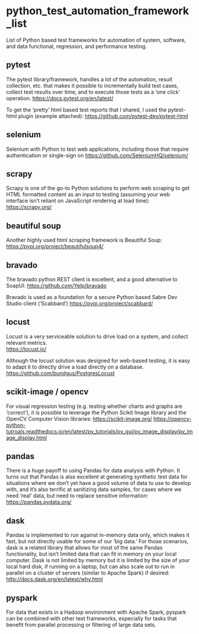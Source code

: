 # python_test_automation_framework_list
List of Python based test frameworks for automation of system, software, and data functional, regression, and performance testing.


## pytest
The pytest library/framework, handles a lot of the automation, result collection, etc. that makes it possible to incrementally build test cases, collect test results over time, and to execute those tests as a ‘one click’ operation.
https://docs.pytest.org/en/latest/


To get the ‘pretty’ html based test reports that I shared, I used the pytest-html plugin (example attached):
https://github.com/pytest-dev/pytest-html


## selenium
Selenium with Python to test web applications, including those that require authentication or single-sign on
https://github.com/SeleniumHQ/selenium/


## scrapy
Scrapy is one of the go-to Python solutions to perform web scraping to get HTML formatted content as an input to testing (assuming your web interface isn’t reliant on JavaScript rendering at load time):
https://scrapy.org/


## beautiful soup
Another highly used html scraping framework is Beautiful Soup:
https://pypi.org/project/beautifulsoup4/


## bravado
The bravado python REST client is excellent, and a good alternative to SoapUI:
https://github.com/Yelp/bravado

Bravado is used as a foundation for a secure Python based Sabre Dev Studio client (‘Scabbard’)
https://pypi.org/project/scabbard/


## locust
Locust is a very serviceable solution to drive load on a system, and collect relevant metrics.  
https://locust.io/

Although the locust solution was designed for web-based testing, it is easy to adapt it to directly drive a load directly on a database. https://github.com/bundgus/PostgresLocust


## scikit-image / opencv
For visual regression testing (e.g. testing whether charts and graphs are ‘correct’), it is possible to leverage the Python Scikit Image library and the OpenCV Computer Vision libraries:
https://scikit-image.org/
https://opencv-python-tutroals.readthedocs.io/en/latest/py_tutorials/py_gui/py_image_display/py_image_display.html


## pandas
There is a huge payoff to using Pandas for data analysis with Python.  It turns out that Pandas is also excellent at generating synthetic test data for situations where we don’t yet have a good volume of data to use to develop with, and it’s also terrific at sanitizing data samples, for cases where we need ‘real’ data, but need to replace sensitive information:
https://pandas.pydata.org/


## dask
Pandas is implemented to run against in-memory data only, which makes it fast, but not directly usable for some of our ‘big data.’  For those scenarios, dask is a related library that allows for most of the same Pandas functionality, but isn’t limited data that can fit in memory on your local computer.  Dask is not limited by memory but it is limited by the size of your local hard disk, if running on a laptop, but can also scale out to run in parallel on a cluster of servers (similar to Apache Spark) if desired:
http://docs.dask.org/en/latest/why.html


## pyspark
For data that exists in a Hadoop environment with Apache Spark, pyspark can be combined with other test frameworks, especially for tasks that benefit from parallel processing or filtering of large data sets.
